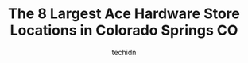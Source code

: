 ---
layout: ampstory
image: https://i0.wp.com/www.depkes.org/wp-content/uploads/2023/06/ace-hardware-0-in-colorado-springs-co-1685966853.jpeg?resize=640,853
author: techidn
featured: false
description: Discover the impressive array of Ace Hardware options in Colorado Springs CO, where you can find 8 of the largest Ace Hardware establishments in the area. From renowned classics to hidden ge
title: The 8 Largest Ace Hardware Store Locations in Colorado Springs CO
cover:
   title: The 8 Largest Ace Hardware Store Locations in Colorado Springs CO
   subtitle: Rickpate
   background: https://www.depkes.org/wp-content/uploads/2023/06/ace-hardware-0-in-colorado-springs-co-1685966853.jpeg

pages: 
 - layout: thirds
   top: <h1>#1 Ace Hardware Circle</h1>
   bottom: "<p>If I could give a 0 review I would. I was treated with such disrespect in this Ace. The front door greeter Keith asked me why I was there as though I should not have been</p>"
   background: https://www.depkes.org/wp-content/uploads/2023/06/ace-hardware-1-in-colorado-springs-co-1685966853.png
   backgroundblur: true
 - layout: thirds
   top: <h1>#2 South Academy Ace Hardware</h1>
   bottom: "<p>2730 S Academy Blvd, Colorado Springs, CO 80916, United States</p>"
   background: https://www.depkes.org/wp-content/uploads/2023/06/ace-hardware-2-in-colorado-springs-co-1685966854.jpeg
   cta:
      link: https://www.depkes.org/blog/the-8-largest-ace-hardware-store-locations-in-colorado-springs-co/
      text: The 8 Largest Ace Hardware Store Locations in Colorado Springs CO
 - layout: thirds
   top: <h1>#3 Ace Hardware Stetson Hills</h1>
   bottom: "<p>5944 Stetson Hills Blvd #180, Colorado Springs, CO 80923, United States</p>"
   background: https://www.depkes.org/wp-content/uploads/2023/06/ace-hardware-3-in-colorado-springs-co-1685966854.jpeg
   cta:
      link: https://www.depkes.org/blog/the-8-largest-ace-hardware-store-locations-in-colorado-springs-co/
      text: The 8 Largest Ace Hardware Store Locations in Colorado Springs CO
 - layout: thirds
   top: <h1>#4 Ace Hardware Bon</h1>
   bottom: "<p>2300 N Wahsatch Ave, Colorado Springs, CO 80907, United States</p>"
   background: https://plus.unsplash.com/premium_photo-1664640458616-3c74f8cb4589?ixlib=rb-4.0.3&ixid=MnwxMjA3fDB8MHxwaG90by1wYWdlfHx8fGVufDB8fHx8&auto=format&fit=crop&w=640&h=853&q=80
   cta:
      link: https://www.depkes.org/blog/the-8-largest-ace-hardware-store-locations-in-colorado-springs-co/
      text: The 8 Largest Ace Hardware Store Locations in Colorado Springs CO
 - layout: thirds
   top: <h1>#5 Ace Hardware Uintah Gardens</h1>
   bottom: "<p>1830 W Uintah St, Colorado Springs, CO 80904, United States</p>"
   background: https://images.unsplash.com/photo-1536745287225-21d689278fd1?ixlib=rb-4.0.3&ixid=MnwxMjA3fDB8MHxwaG90by1wYWdlfHx8fGVufDB8fHx8&auto=format&fit=crop&w=640&h=853&q=80
   cta:
      link: https://www.depkes.org/blog/the-8-largest-ace-hardware-store-locations-in-colorado-springs-co/
      text: The 8 Largest Ace Hardware Store Locations in Colorado Springs CO
 - layout: thirds
   top: <h1>#6 Ace Hardware Garden of the Gods</h1>
   bottom: "<p>4201 Centennial Blvd, Colorado Springs, CO 80907, United States</p>"
   background: https://images.unsplash.com/photo-1533998839656-76f5e4b2bccb?ixlib=rb-4.0.3&ixid=MnwxMjA3fDB8MHxwaG90by1wYWdlfHx8fGVufDB8fHx8&auto=format&fit=crop&w=640&h=853&q=80
   cta:
      link: https://www.depkes.org/blog/the-8-largest-ace-hardware-store-locations-in-colorado-springs-co/
      text: The 8 Largest Ace Hardware Store Locations in Colorado Springs CO
 - layout: thirds
   top: <h1>#7 Ace Hardware Northgate</h1>
   bottom: "<p>13355 Voyager Pkwy, Colorado Springs, CO 80921, United States</p>"
   background: https://images.unsplash.com/photo-1533735380053-eb8d0759b24a?ixlib=rb-4.0.3&ixid=MnwxMjA3fDB8MHxwaG90by1wYWdlfHx8fGVufDB8fHx8&auto=format&fit=crop&w=640&h=853&q=80
   cta:
      link: https://www.depkes.org/blog/the-8-largest-ace-hardware-store-locations-in-colorado-springs-co/
      text: The 8 Largest Ace Hardware Store Locations in Colorado Springs CO
 - layout: thirds
   middle: Continue reading...
   background: https://images.unsplash.com/photo-1549241520-425e3dfc01cb?ixlib=rb-4.0.3&ixid=MnwxMjA3fDB8MHxwaG90by1wYWdlfHx8fGVufDB8fHx8&auto=format&fit=crop&w=640&h=853&q=80
   cta:
      link: https://www.depkes.org/blog/the-8-largest-ace-hardware-store-locations-in-colorado-springs-co/
      text: The 8 Largest Ace Hardware Store Locations in Colorado Springs CO
      
---
